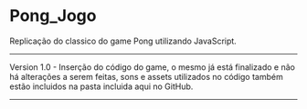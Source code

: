 # Pong_Jogo
Replicação do classico do game Pong utilizando JavaScript.
************************************************************************************************************************************************************************************
Version 1.0 - Inserção do código do game, o mesmo já está finalizado e não há alterações a serem feitas, sons e assets utilizados no código também estão incluidos na pasta incluida aqui no GitHub.
************************************************************************************************************************************************************************************
